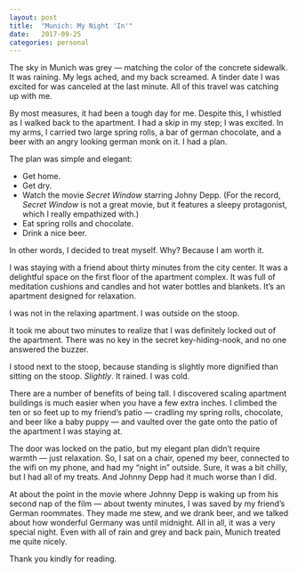 ```yaml
---
layout: post
title:  "Munich: My Night 'In'"
date:   2017-09-25
categories: personal
---
```


The sky in Munich was grey — matching the color of the concrete sidewalk. It was raining. My legs ached, and my back screamed. A tinder date I was excited for was canceled at the last minute. All of this travel was catching up with me.

By most measures, it had been a tough day for me. Despite this, I whistled as I walked back to the apartment. I had a skip in my step; I was excited. In my arms, I carried two large spring rolls, a bar of german chocolate, and a beer with an angry looking german monk on it. I had a plan.

The plan was simple and elegant:
- Get home.
- Get dry.
- Watch the movie *Secret Window* starring Johny Depp. (For the record, *Secret Window* is not a great movie, but it features a sleepy protagonist, which I really empathized with.)
- Eat spring rolls and chocolate.
- Drink a nice beer.

In other words, I decided to treat myself. Why? Because I am worth it.

I was staying with a friend about thirty minutes from the city center. It was a delightful space on the first floor of the apartment complex. It was full of meditation cushions and candles and hot water bottles and blankets. It’s an apartment designed for relaxation.

I was not in the relaxing apartment. I was outside on the stoop.

It took me about two minutes to realize that I was definitely locked out of the apartment. There was no key in the secret key-hiding-nook, and no one answered the buzzer.

I stood next to the stoop, because standing is slightly more dignified than sitting on the stoop. *Slightly*. It rained. I was cold.

There are a number of benefits of being tall. I discovered scaling apartment buildings is much easier when you have a few extra inches. I climbed the ten or so feet up to my friend’s patio — cradling my spring rolls, chocolate, and beer like a baby puppy — and vaulted over the gate onto the patio of the apartment I was staying at.

The door was locked on the patio, but my elegant plan didn’t require warmth — just relaxation. So, I sat on a chair, opened my beer, connected to the wifi on my phone, and had my “night in” outside. Sure, it was a bit chilly, but I had all of my treats. And Johnny Depp had it much worse than I did.

At about the point in the movie where Johnny Depp is waking up from his second nap of the film — about twenty minutes, I was saved by my friend’s German roommates. They made me stew, and we drank beer, and we talked about how wonderful Germany was until midnight. All in all, it was a very special night. Even with all of rain and grey and back pain, Munich treated me quite nicely.

Thank you kindly for reading.
